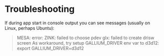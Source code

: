 
# Troubleshooting
If during app start in console output you can see messages (usually on Linux, perhaps Ubuntu):
> MESA: error: ZINK: failed to choose pdev
> glx: failed to create drisw screen
As workaround, try setup GALLIUM_DRIVER env var to d3d12:
> export GALLIUM_DRIVER=d3d12

